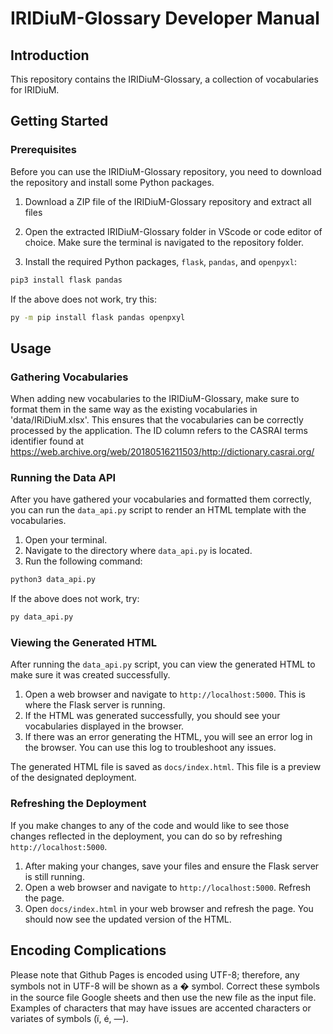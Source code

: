 # IRIDiuM-Glossary Developer Manual

## Introduction

This repository contains the IRIDiuM-Glossary, a collection of vocabularies for IRIDiuM.

## Getting Started

### Prerequisites

Before you can use the IRIDiuM-Glossary repository, you need to download the repository and install some Python packages. 

1. Download a ZIP file of the IRIDiuM-Glossary repository and extract all files

2. Open the extracted IRIDiuM-Glossary folder in VScode or code editor of choice. Make sure the terminal is navigated to the repository folder.

3. Install the required Python packages, `flask`, `pandas`, and `openpyxl`:

```bash
pip3 install flask pandas
```
If the above does not work, try this: 
```bash
py -m pip install flask pandas openpxyl
```

## Usage

### Gathering Vocabularies

When adding new vocabularies to the IRIDiuM-Glossary, make sure to format them in the same way as the existing vocabularies in 'data/IRiDiuM.xlsx'. This ensures that the vocabularies can be correctly processed by the application.
The ID column refers to the CASRAI terms identifier found at https://web.archive.org/web/20180516211503/http://dictionary.casrai.org/

### Running the Data API

After you have gathered your vocabularies and formatted them correctly, you can run the `data_api.py` script to render an HTML template with the vocabularies.

1. Open your terminal.
2. Navigate to the directory where `data_api.py` is located.
3. Run the following command:

```bash
python3 data_api.py
```
If the above does not work, try:
```bash
py data_api.py
```

### Viewing the Generated HTML

After running the `data_api.py` script, you can view the generated HTML to make sure it was created successfully.

1. Open a web browser and navigate to `http://localhost:5000`. This is where the Flask server is running.
2. If the HTML was generated successfully, you should see your vocabularies displayed in the browser.
3. If there was an error generating the HTML, you will see an error log in the browser. You can use this log to troubleshoot any issues.

The generated HTML file is saved as `docs/index.html`. This file is a preview of the designated deployment.

### Refreshing the Deployment

If you make changes to any of the code and would like to see those changes reflected in the deployment, you can do so by refreshing `http://localhost:5000`.

1. After making your changes, save your files and ensure the Flask server is still running.
2. Open a web browser and navigate to `http://localhost:5000`. Refresh the page.
3. Open `docs/index.html` in your web browser and refresh the page. You should now see the updated version of the HTML.

## Encoding Complications

Please note that Github Pages is encoded using UTF-8; therefore, any symbols not in UTF-8 will be shown as a � symbol. Correct these symbols in the source file Google sheets and then use the new file as the input file. Examples of characters that may have issues are accented characters or variates of symbols (ï, é, —). 
